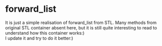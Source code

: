 # forward_list

It is just a simple realisation of forward_list from STL. Many methods from original STL container absent here, but it is still quite interesting to read to understand how this container works:)  
I update it and try to do it better:)
